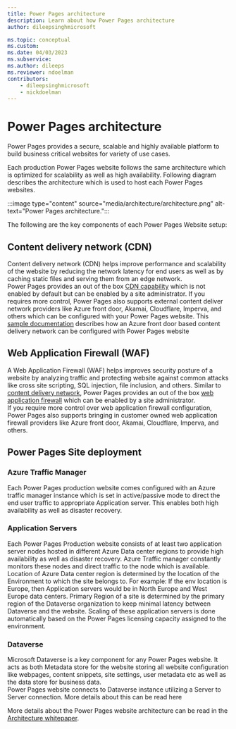 ```yaml
---
title: Power Pages architecture 
description: Learn about how Power Pages architecture
author: dileepsinghmicrosoft

ms.topic: conceptual
ms.custom: 
ms.date: 04/03/2023
ms.subservice: 
ms.author: dileeps
ms.reviewer: ndoelman
contributors:
    - dileepsinghmicrosoft
    - nickdoelman
---
```


# Power Pages architecture

Power Pages provides a secure, scalable and highly available platform to build business critical websites for variety of use cases.

Each production Power Pages website follows the same architecture which is optimized for scalability as well as high availability. Following diagram describes the architecture which is used to host each Power Pages websites.

:::image type="content" source="media/architecture/architecture.png" alt-text="Power Pages architecture.":::

The following are the key components of each Power Pages Website setup:

## Content delivery network (CDN)

Content delivery network (CDN) helps improve performance and scalability of the website by reducing the network latency for end users as well as by caching static files and serving them from an edge network.  
Power Pages provides an out of the box [CDN capability](../configure/configure-cdn.md) which is not enabled by default but can be enabled by a site administrator.
If you requires more control, Power Pages also supports external content deliver network providers like Azure front door, Akamai, Cloudflare, Imperva, and others which can be configured with your Power Pages website. This [sample documentation](../configure/azure-front-door.md) describes how an Azure front door based content delivery network can be configured with Power Pages website

## Web Application Firewall (WAF)

A Web Application Firewall (WAF) helps improves security posture of a website by analyzing traffic and protecting website against common attacks like cross site scripting, SQL injection, file inclusion, and others.
Similar to [content delivery network](#content-delivery-network-cdn), Power Pages provides an out of the box [web application firewall](../security/web-application-firewall.md) which can be enabled by a site administrator.  
If you require more control over web application firewall configuration, Power Pages also supports bringing in customer owned web application firewall providers like Azure front door, Akamai, Cloudflare, Imperva, and others.

## Power Pages Site deployment

### Azure Traffic Manager
    
Each Power Pages production website comes configured with an Azure traffic manager instance which is set in active/passive mode to direct the end user traffic to appropriate Application server. This enables both high availability as well as disaster recovery.

### Application Servers

Each Power Pages Production website consists of at least two application server nodes hosted in different Azure Data center regions to provide high availability as well as disaster recovery. Azure Traffic manager constantly monitors these nodes and direct traffic to the node which is available. Location of Azure Data center region is determined by the location of the Environment to which the site belongs to. For example: If the env location is Europe, then Application servers would be in North Europe and West Europe data centers. Primary Region of a site is determined by the primary region of the Dataverse organization to keep minimal latency between Dataverse and the website. Scaling of these application servers is done automatically based on the Power Pages licensing capacity assigned to the environment.

### Dataverse

Microsoft Dataverse is a key component for any Power Pages website. It acts as both Metadata store for the website storing all website configuration like webpages, content snippets, site settings, user metadata etc as well as the data store for business data.  
Power Pages website connects to Dataverse instance utilizing a Server to Server connection. More details about this can be read here

More details about the Power Pages website architecture can be read in the [Architecture whitepaper](/power-pages/guidance/white-papers/architecture.md).